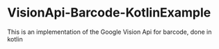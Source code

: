 # VisionApi-Barcode-KotlinExample
This is an implementation of the Google Vision Api for barcode, done in kotlin
